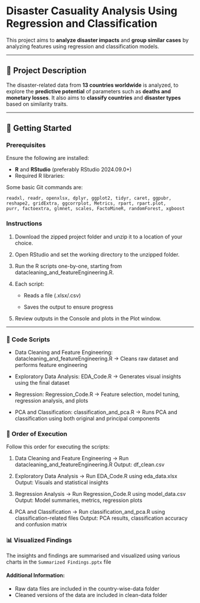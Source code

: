 # Disaster Casuality Analysis Using Regression and Classification

This project aims to **analyze disaster impacts** and **group similar cases** by analyzing features using regression and classification models.

---

## 📌 Project Description

The disaster-related data from **13 countries worldwide** is analyzed, to explore the **predictive potential** of parameters such as **deaths and monetary losses**. It also aims to **classify countries** and **disaster types** based on similarity traits.

---

## 🚀 Getting Started

### Prerequisites

Ensure the following are installed:

- **R** and **RStudio** (preferably RStudio 2024.09.0+)
- Required R libraries:

Some basic Git commands are:
```
readxl, readr, openxlsx, dplyr, ggplot2, tidyr, caret, ggpubr, 
reshape2, gridExtra, ggcorrplot, Metrics, rpart, rpart.plot, 
purr, factoextra, glmnet, scales, FactoMineR, randomForest, xgboost
```
### Instructions

1. Download the zipped project folder and unzip it to a location of your choice.

2. Open RStudio and set the working directory to the unzipped folder.

3. Run the R scripts one-by-one, starting from datacleaning_and_featureEngineering.R.

4. Each script:

    - Reads a file (.xlsx/.csv)

    - Saves the output to ensure progress

5. Review outputs in the Console and plots in the Plot window.

---

### 📁 Code Scripts
- Data Cleaning and Feature Engineering:
datacleaning_and_featureEngineering.R
→ Cleans raw dataset and performs feature engineering

- Exploratory Data Analysis:
EDA_Code.R
→ Generates visual insights using the final dataset

- Regression:
Regression_Code.R
→ Feature selection, model tuning, regression analysis, and plots

- PCA and Classification:
classification_and_pca.R
→ Runs PCA and classification using both original and principal components

### 🔄 Order of Execution
Follow this order for executing the scripts:

1. Data Cleaning and Feature Engineering
→ Run datacleaning_and_featureEngineering.R
Output: df_clean.csv

2. Exploratory Data Analysis
→ Run EDA_Code.R using eda_data.xlsx
Output: Visuals and statistical insights

3. Regression Analysis
→ Run Regression_Code.R using model_data.csv
Output: Model summaries, metrics, regression plots

4. PCA and Classification
→ Run classification_and_pca.R using classification-related files
Output: PCA results, classification accuracy and confusion matrix

### 📊 Visualized Findings
The insights and findings are summarised and visualized using various charts in the ``` Summarized Findings.pptx ``` file

#### Additional Information:
- Raw data files are included in the country-wise-data folder
- Cleaned versions of the data are included in clean-data folder


